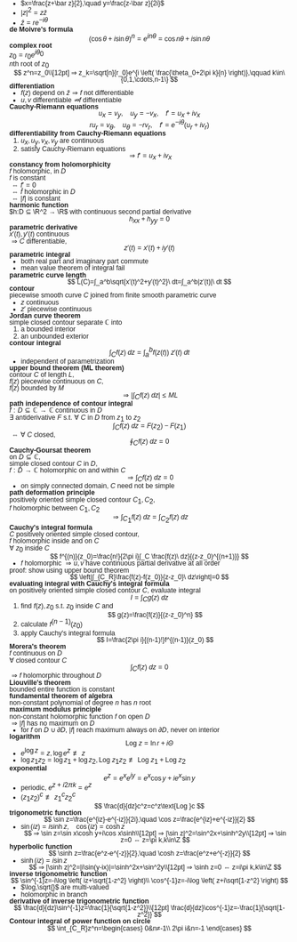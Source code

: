 <style>
* {
    line-height: 1 !important;
    margin-bottom: 0 !important;
    padding-top: 0 !important;
    padding-bottom: 0 !important;
    font-size: 12.2px;
}

:not(.newline) {
    margin-top: 0 !important;
}

main, div, section {
    margin: 0 !important;
    padding: 0 !important;
}

:not(span, code, pre) {
    font-family: Arial !important;
}

main {
    display: block !important;
}

a.anchor {
    display: none;
}

section.markdown-body {
    column-count: 3;
    column-gap: 0;
}
</style>

- $x=\frac{z+\bar z}{2},\quad y=\frac{z-\bar z}{2i}$
- $|z|^2=z\bar z$
- $\bar z=re^{-i\theta}$

### de Moivre's formula

$$
(\cos\theta+i\sin\theta)^n=e^{in\theta}=\cos n\theta+i\sin n\theta
$$

## complex root

$z_0=r_0e^{i\theta_0}$

$n$th root of $z_0$

$$
z^n=z_0\\[12pt] ⇒
z_k=\sqrt[n]{r_0}e^{i \left(
    \frac{\theta_0+2\pi k}{n}
\right)},\qquad
k\in\{0,1,\cdots,n-1\}
$$

# differentiation

- $f(z)$ depend on $\bar z ⇒ f$ not differentiable
- $u,v$ differentiable $\not ⇒ f$ differentiable

## Cauchy-Riemann equations

$$
u_x=v_y,\quad
u_y=-v_x,\quad
f'=u_x+iv_x
$$

$$
ru_r=v_\theta,\quad
u_\theta=-rv_r,\quad
f'=e^{-i\theta}(u_r+iv_r)
$$

### differentiability from Cauchy-Riemann equations

1. $u_x,u_y,v_x,v_y$ are continuous
1. satisfy Cauchy-Riemann equations

$$
⇒ f'=u_x+iv_x
$$

### constancy from holomorphicity

$f$ holomorphic, in $D$

$f$ is constant

$⇔ f'=0$

$⇔ \bar f$ holomorphic in $D$

$⇔ |f|$ is constant

# harmonic function

$h:D ⊆ \R^2 → \R$ with continuous second partial derivative

$$
h_{xx}+h_{yy}=0
$$

## parametric derivative

$x'(t),y'(t)$ continuous

$⇒ C$ differentiable,

$$
z'(t)=x'(t)+iy'(t)
$$

## parametric integral

- both real part and imaginary part commute
- mean value theorem of integral fail

### parametric curve length

$$
L(C)=∫_a^b\sqrt{x'(t)^2+y'(t)^2}\ dt=∫_a^b|z'(t)|\ dt
$$

# contour

piecewise smooth curve $C$ joined from finite smooth parametric curve

- $z$ continuous
- $z'$ piecewise continuous

## Jordan curve theorem

simple closed contour separate $\mathbb C$ into

1. a bounded interior
1. an unbounded exterior

## contour integral

$$
\int_Cf(z)\ dz=\int_a^bf(z(t))\ z'(t)\ dt
$$

- independent of parametrization

### upper bound theorem (ML theorem)

contour $C$ of length $L$,\
$f(z)$ piecewise continuous on $C$,\
$f(z)$ bounded by $M$

$$
⇒ \left|
    \int_Cf(z)\ dz
\right|≤ML
$$

### path independence of contour integral

$f:D ⊆ \mathbb C → \mathbb C$ continuous in $D$

$∃$ antiderivative $F$ s.t. $∀\ C$ in $D$ from $z_1$ to $z_2$

$$
\int_Cf(z)\ dz=F(z_2)-F(z_1)
$$

$⇔ ∀\ C$ closed,

$$
\oint_Cf(z)\ dz=0
$$

## Cauchy-Goursat theorem

on $D ⊆ \mathbb C$,\
simple closed contour $C$ in $D$,\
$f:D → \mathbb C$ holomorphic on and within $C$

$$
⇒ \int_Cf(z)\ dz=0
$$

- on simply connected domain, $C$ need not be simple

### path deformation principle

positively oriented simple closed contour $C_1,C_2$,\
$f$ holomorphic between $C_1,C_2$

$$
⇒ ∫_{C_1}f(z)\ dz=∫_{C_2}f(z)\ dz
$$

## Cauchy's integral formula

$C$ positively oriented simple closed contour,\
$f$ holomorphic inside and on $C$

$∀\ z_0$ inside $C$

$$
f^{(n)}(z_0)=\frac{n!}{2\pi i}∫_C \frac{f(z)\ dz}{(z-z_0)^{(n+1)}}
$$

- $f$ holomorphic $⇒ u,v$ have continuous partial derivative at all order

proof:
show using upper bound theorem

$$
\left|∫_{C_R}\frac{f(z)-f(z_0)}{z-z_0}\ dz\right|=0
$$

### evaluating integral with Cauchy's integral formula

on positively oriented simple closed contour $C$,
evaluate integral

$$
I=∫_Cg(z)\ dz
$$

1. find $f(z),z_0$ s.t. $z_0$ inside $C$ and

    $$
    g(z)=\frac{f(z)}{(z-z_0)^n}
    $$

1. calculate $f^{(n-1)}(z_0)$
1. apply Cauchy's integral formula

    $$
    I=\frac{2\pi i}{(n-1)!}f^{(n-1)}(z_0)
    $$

## Morera's theorem

$f$ continuous on $D$

$∀$ closed contour $C$

$$
∫_Cf(z)\ dz=0
$$

$⇒ f$ holomorphic throughout $D$

## Liouville's theorem

bounded entire function is constant

## fundamental theorem of algebra

non-constant polynomial of degree $n$ has $n$ root

## maximum modulus principle

non-constant holomorphic function $f$ on open $D$\
$⇒ |f|$ has no maximum on $D$

- for $f$ on $D\cup ∂D$,
    $|f|$ reach maximum always on $∂D$,
    never on interior

<div style="break-after: page;"></div>

# logarithm

$$
\text{Log }z=\ln r+i\Theta
$$

- $e^{\log z}=z,\log e^z\not\equiv z$
- $\log z_1z_2=\log z_1+\log z_2,
    \text{Log }z_1z_2\not\equiv\text{Log }z_1+\text{Log }z_2$

# exponential

$$
e^z=e^xe^{iy}=e^x\cos y+ie^x\sin y
$$

- periodic, $e^{z+i2\pi k}=e^z$
- $(z_1z_2)^c\not\equiv z_1^cz_2^c$

$$
\frac{d}{dz}c^z=c^z\text{Log }c
$$

# trigonometric function

$$
\sin z=\frac{e^{iz}-e^{-iz}}{2i},\quad
\cos z=\frac{e^{iz}+e^{-iz}}{2}
$$

- $\sin(iz)=i\sinh z,\quad\cos(iz)=\cosh z$

    $$
    ⇒ \sin z=\sin x\cosh y+i\cos x\sinh\\[12pt]
    ⇒ |\sin z|^2=\sin^2x+\sinh^2y\\[12pt]
    ⇒ \sin z=0 ⇔ z=\pi k,k\in\Z
    $$

# hyperbolic function

$$
\sinh z=\frac{e^z-e^{-z}}{2},\quad
\cosh z=\frac{e^z+e^{-z}}{2}
$$

- $\sinh(iz)=i\sin z$

    $$
    ⇒ |\sinh z|^2=|i\sin(y-ix)|=\sinh^2x+\sin^2y\\[12pt]
    ⇒ \sinh z=0 ⇔ z=i\pi k,k\in\Z
    $$

# inverse trigonometric function

$$
\sin^{-1}z=-i\log \left(
    iz+\sqrt{1-z^2}
\right)\\
\cos^{-1}z=-i\log \left(
    z+i\sqrt{1-z^2}
\right)
$$

- $\log,\sqrt{}$ are multi-valued
- holomorphic in branch

## derivative of inverse trigonometric function

$$
\frac{d}{dz}\sin^{-1}z=\frac{1}{\sqrt{1-z^2}}\\[12pt]
\frac{d}{dz}\cos^{-1}z=-\frac{1}{\sqrt{1-z^2}}
$$

# Contour integral of power function on circle

$$
\int_{C_R}z^n=\begin{cases}
    0&n≠-1\\
    2\pi i&n=-1
\end{cases}
$$

